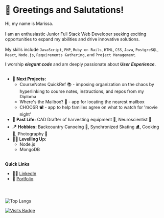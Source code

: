 # 🤙 Greetings and Salutations!  

Hi, my name is Marissa. <br><br>
I am an enthusiastic Junior Full Stack Web Developer seeking exciting opportunities to expand my abilities and drive innovative solutions. 
<br><br>
My skills include `JavaScript`, `PHP`, `Ruby on Rails`, `HTML`, `CSS`, `Java`, `PostgreSQL`, `React`, `Node.js`, `Requirements Gathering`, and `Project Management`.

I worship ***elegant code*** and am deeply passionate about ***User Experience***. 
<br><br>

- 🔮 **Next Projects:**
  - CourseNotes QuickRef 📚 - imposing organization on the chaos by hyperlinking to course notes, instructions, and repos from my Diploma
  - Where's the Mailbox? 📮 - app for locating the nearest mailbox
  - CHOOSR 📽 - app to help families agree on what to watch for 'movie night'
- 📜 **Past Life:** CAD Drafter of harvesting equipment 🚜, Neuroscientist 🧠
- 🪁 **Hobbies:** Backcountry Canoeing 🛶, Synchronized Skating ⛸, Cooking 🥗, Photography 📸
- 👩‍💻 **Levelling Up:** 
  - Node.js
  - MongoDB
 <br><br>


**Quick Links**
- 👩‍💼 [LinkedIn](https://www.linkedin.com/in/marissa-steindel/)
- 🎨 [Portfolio](https://marissa-steindel.netlify.app/)
<br><br>

#
![Top Langs](https://github-readme-stats.vercel.app/api/top-langs/?username=marissa-steindel&theme=tokyonight&layout=donut&langs_count=10&hide=Hack)

[![Visits Badge](https://badges.pufler.dev/visits/marissa-steindel/marissa-steindel)](https://badges.pufler.dev)
